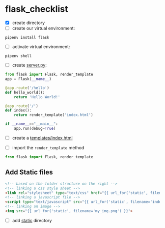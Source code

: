 # flask_checklist

- [x] create directory
- [ ] create our virtual environment:

```
pipenv install flask
```
- [ ] activate virtual environment:

```
pipenv shell
```
- [ ] create [server.py](server.py):

```py
from flask import Flask, render_template
app = Flask(__name__)  

@app.route('/hello')        
def hello_world():
    return 'Hello World!'

@app.route('/')
def index():
    return render_template('index.html')

if __name__=="__main__":    
    app.run(debug=True)
```

- [ ] create a [templates/index.html](templates/index.html)

- [ ] import the `render_template` method

```py
from flask import Flask, render_template
```
## Add Static files

```html
<!-- based on the folder structure on the right -->
<!-- linking a css style sheet -->
<link rel="stylesheet" type="text/css" href="{{ url_for('static', filename='style.css') }}">
<!-- linking a javascript file -->
<script type="text/javascript" src="{{ url_for('static', filename='index.js') }}"></script>
<!-- linking an image -->
<img src="{{ url_for('static', filename='my_img.png') }}">
```
- [ ] add [static](static/style.css) directory 
